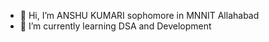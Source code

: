 - 👋 Hi, I’m ANSHU KUMARI
  sophomore in MNNIT Allahabad 
- 🌱 I’m currently learning DSA and Development



<!---
anshukumari848/anshukumari848 is a ✨ special ✨ repository because its `README.md` (this file) appears on your GitHub profile.
You can click the Preview link to take a look at your changes.
--->
